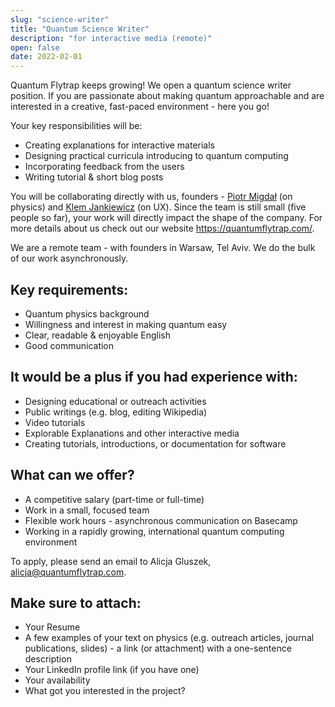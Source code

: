 ```yaml
---
slug: "science-writer"
title: "Quantum Science Writer"
description: "for interactive media (remote)"
open: false
date: 2022-02-01
---
```


Quantum Flytrap keeps growing!
We open a quantum science writer position. If you are passionate about making quantum approachable and are interested in a creative, fast-paced environment - here you go!

Your key responsibilities will be:

- Creating explanations for interactive materials
- Designing practical curricula introducing to quantum computing
- Incorporating feedback from the users
- Writing tutorial & short blog posts

You will be collaborating directly with us, founders - [Piotr Migdał](https://p.migdal.pl) (on physics) and [Klem Jankiewicz](https://jankiewiczstudio.com/) (on UX). Since the team is still small (five people so far), your work will directly impact the shape of the company. For more details about us check out our website <https://quantumflytrap.com/>.

We are a remote team - with founders in Warsaw, Tel Aviv. We do the bulk of our work asynchronously.

## Key requirements:

- Quantum physics background
- Willingness and interest in making quantum easy
- Clear, readable & enjoyable English
- Good communication

## It would be a plus if you had experience with:

- Designing educational or outreach activities
- Public writings (e.g. blog, editing Wikipedia)
- Video tutorials
- Explorable Explanations and other interactive media
- Creating tutorials, introductions, or documentation for software

## What can we offer?

- A competitive salary (part-time or full-time)
- Work in a small, focused team
- Flexible work hours - asynchronous communication on Basecamp
- Working in a rapidly growing, international quantum computing environment

To apply, please send an email to Alicja Gluszek, <alicja@quantumflytrap.com>.

## Make sure to attach:

- Your Resume
- A few examples of your text on physics (e.g. outreach articles, journal publications, slides) - a link (or attachment) with a one-sentence description
- Your LinkedIn profile link (if you have one)
- Your availability
- What got you interested in the project?
